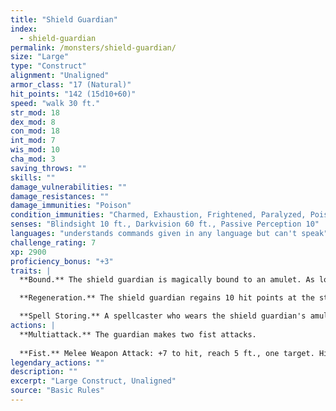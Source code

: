 ```yaml
---
title: "Shield Guardian"
index:
  - shield-guardian
permalink: /monsters/shield-guardian/
size: "Large"
type: "Construct"
alignment: "Unaligned"
armor_class: "17 (Natural)"
hit_points: "142 (15d10+60)"
speed: "walk 30 ft."
str_mod: 18
dex_mod: 8
con_mod: 18
int_mod: 7
wis_mod: 10
cha_mod: 3
saving_throws: ""
skills: ""
damage_vulnerabilities: ""
damage_resistances: ""
damage_immunities: "Poison"
condition_immunities: "Charmed, Exhaustion, Frightened, Paralyzed, Poisoned"
senses: "Blindsight 10 ft., Darkvision 60 ft., Passive Perception 10"
languages: "understands commands given in any language but can't speak"
challenge_rating: 7
xp: 2900
proficiency_bonus: "+3"
traits: |
  **Bound.** The shield guardian is magically bound to an amulet. As long as the guardian and its amulet are on the same plane of existence, the amulet's wearer can telepathically call the guardian to travel to it, and the guardian knows the distance and direction to the amulet. If the guardian is within 60 feet of the amulet's wearer, half of any damage the wearer takes (rounded up) is transferred to the guardian.

  **Regeneration.** The shield guardian regains 10 hit points at the start of its turn if it has at least 1 hit. point.

  **Spell Storing.** A spellcaster who wears the shield guardian's amulet can cause the guardian to store one spell of 4th level or lower. To do so, the wearer must cast the spell on the guardian. The spell has no effect but is stored within the guardian. When commanded to do so by the wearer or when a situation arises that was predefined by the spellcaster, the guardian casts the stored spell with any parameters set by the original caster, requiring no components. When the spell is cast or a new spell is stored, any previously stored spell is lost.
actions: |
  **Multiattack.** The guardian makes two fist attacks.
  
  **Fist.** Melee Weapon Attack: +7 to hit, reach 5 ft., one target. Hit: 11 (2d6 + 4) bludgeoning damage.  
legendary_actions: ""
description: ""
excerpt: "Large Construct, Unaligned"
source: "Basic Rules"
---
```

